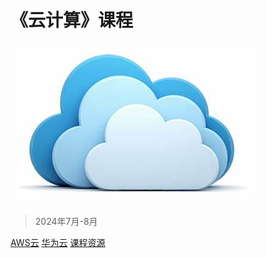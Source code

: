 <!-- _coverpage.md -->

# 《云计算》课程

![logo](cloud-computing.jpg)

> 2024年7月-8月


[AWS云](https://awsacademy.instructure.com/)
[华为云](https://www.huaweicloud.com/)
[课程资源](#课程资源)
